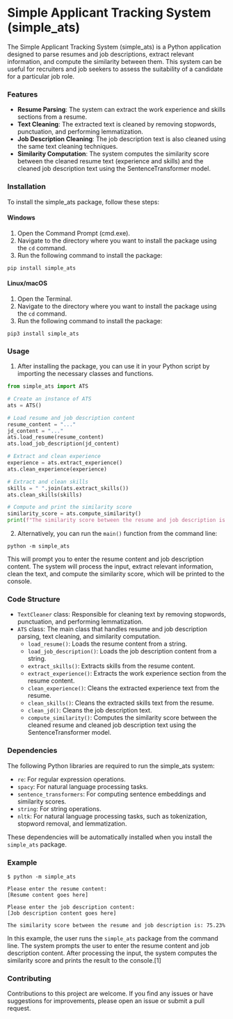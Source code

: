 # Simple Applicant Tracking System (simple_ats)

The Simple Applicant Tracking System (simple_ats) is a Python application designed to parse resumes and job descriptions, extract relevant information, and compute the similarity between them. This system can be useful for recruiters and job seekers to assess the suitability of a candidate for a particular job role.

### Features

- **Resume Parsing**: The system can extract the work experience and skills sections from a resume.
- **Text Cleaning**: The extracted text is cleaned by removing stopwords, punctuation, and performing lemmatization.
- **Job Description Cleaning**: The job description text is also cleaned using the same text cleaning techniques.
- **Similarity Computation**: The system computes the similarity score between the cleaned resume text (experience and skills) and the cleaned job description text using the SentenceTransformer model.

### Installation

To install the simple_ats package, follow these steps:

#### Windows

1. Open the Command Prompt (cmd.exe).
2. Navigate to the directory where you want to install the package using the `cd` command.
3. Run the following command to install the package:

```
pip install simple_ats
```

#### Linux/macOS

1. Open the Terminal.
2. Navigate to the directory where you want to install the package using the `cd` command.
3. Run the following command to install the package:

```
pip3 install simple_ats
```

### Usage

1. After installing the package, you can use it in your Python script by importing the necessary classes and functions.

```python
from simple_ats import ATS

# Create an instance of ATS
ats = ATS()

# Load resume and job description content
resume_content = "..."
jd_content = "..."
ats.load_resume(resume_content)
ats.load_job_description(jd_content)

# Extract and clean experience
experience = ats.extract_experience()
ats.clean_experience(experience)

# Extract and clean skills
skills = " ".join(ats.extract_skills())
ats.clean_skills(skills)

# Compute and print the similarity score
similarity_score = ats.compute_similarity()
print(f"The similarity score between the resume and job description is: {round(similarity_score.item() * 100, 2)}%")
```

2. Alternatively, you can run the `main()` function from the command line:

```
python -m simple_ats
```

This will prompt you to enter the resume content and job description content. The system will process the input, extract relevant information, clean the text, and compute the similarity score, which will be printed to the console.

### Code Structure

- `TextCleaner` class: Responsible for cleaning text by removing stopwords, punctuation, and performing lemmatization.
- `ATS` class: The main class that handles resume and job description parsing, text cleaning, and similarity computation.
  - `load_resume()`: Loads the resume content from a string.
  - `load_job_description()`: Loads the job description content from a string.
  - `extract_skills()`: Extracts skills from the resume content.
  - `extract_experience()`: Extracts the work experience section from the resume content.
  - `clean_experience()`: Cleans the extracted experience text from the resume.
  - `clean_skills()`: Cleans the extracted skills text from the resume.
  - `clean_jd()`: Cleans the job description text.
  - `compute_similarity()`: Computes the similarity score between the cleaned resume and cleaned job description text using the SentenceTransformer model.

### Dependencies

The following Python libraries are required to run the simple_ats system:

- `re`: For regular expression operations.
- `spacy`: For natural language processing tasks.
- `sentence_transformers`: For computing sentence embeddings and similarity scores.
- `string`: For string operations.
- `nltk`: For natural language processing tasks, such as tokenization, stopword removal, and lemmatization.

These dependencies will be automatically installed when you install the `simple_ats` package.

### Example

```
$ python -m simple_ats

Please enter the resume content: 
[Resume content goes here]

Please enter the job description content:
[Job description content goes here]

The similarity score between the resume and job description is: 75.23%
```

In this example, the user runs the `simple_ats` package from the command line. The system prompts the user to enter the resume content and job description content. After processing the input, the system computes the similarity score and prints the result to the console.[1]

### Contributing

Contributions to this project are welcome. If you find any issues or have suggestions for improvements, please open an issue or submit a pull request.